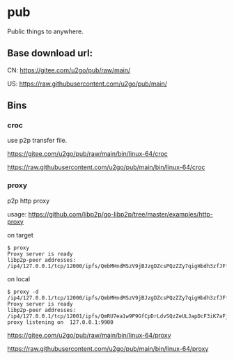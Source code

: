 # pub
Public things to anywhere.

## Base download url:

CN: https://gitee.com/u2go/pub/raw/main/

US: https://raw.githubusercontent.com/u2go/pub/main/

## Bins

### croc

use p2p transfer file.

https://gitee.com/u2go/pub/raw/main/bin/linux-64/croc

https://raw.githubusercontent.com/u2go/pub/main/bin/linux-64/croc

### proxy

p2p http proxy

usage: https://github.com/libp2p/go-libp2p/tree/master/examples/http-proxy

on target
```text
$ proxy
Proxy server is ready
libp2p-peer addresses:
/ip4/127.0.0.1/tcp/12000/ipfs/QmbMHndMSzV9jBJzgDZcsPQzZZy7qigHbdh3zfJFf1pNRR
```

on local
```text
$ proxy -d /ip4/127.0.0.1/tcp/12000/ipfs/QmbMHndMSzV9jBJzgDZcsPQzZZy7qigHbdh3zfJFf1pNRR
Proxy server is ready
libp2p-peer addresses:
/ip4/127.0.0.1/tcp/12001/ipfs/QmRU7ea1w9P9GfCpDrLdvSQzZeULJapDcF3iK7aFjxYabA
proxy listening on  127.0.0.1:9900
```

https://gitee.com/u2go/pub/raw/main/bin/linux-64/proxy

https://raw.githubusercontent.com/u2go/pub/main/bin/linux-64/proxy
